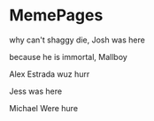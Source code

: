 # MemePages

why can't shaggy die, Josh was here

because he is immortal, Mallboy

Alex Estrada wuz hurr

Jess was here

Michael Were hure
